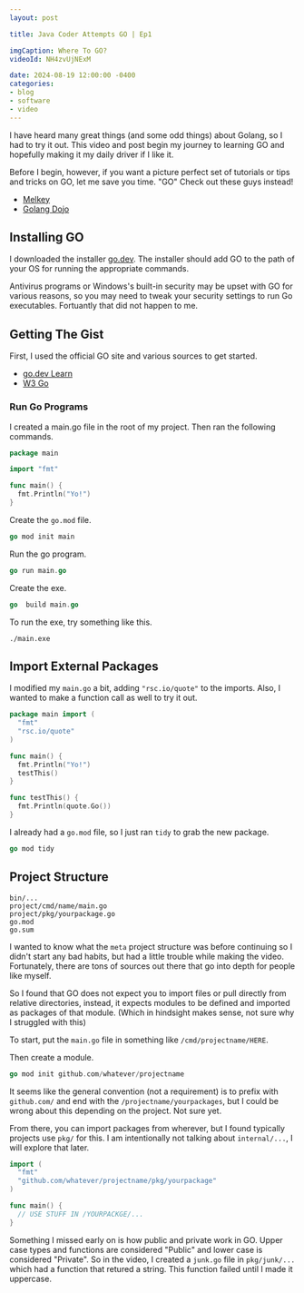 ```yaml
---
layout: post

title: Java Coder Attempts GO | Ep1

imgCaption: Where To GO?
videoId: NH4zvUjNExM

date: 2024-08-19 12:00:00 -0400
categories:
- blog
- software
- video
---
```


I have heard many great things (and some odd things) about Golang, so I had to try it out. This video and post begin my journey to learning GO and hopefully making it my daily driver if I like it.

Before I begin, however, if you want a picture perfect set of tutorials or tips and tricks on GO, let me save you time. "GO" Check out these guys instead!
- [Melkey](https://www.youtube.com/@MelkeyDev)
- [Golang Dojo](https://www.youtube.com/@GolangDojo)

## Installing GO

I downloaded the installer [go.dev](https://go.dev). The installer should add GO to the path of your OS for running the appropriate commands.

Antivirus programs or Windows's built-in security may be upset with GO for various reasons, so you may need to tweak your security settings to run Go executables. Fortuantly that did not happen to me.

## Getting The Gist

First, I used the official GO site and various sources to get started.
- [go.dev Learn](https://go.dev/learn)
- [W3 Go](https://www.w3schools.com/go/index.php)

### Run Go Programs

I created a main.go file in the root of my project. Then ran the following commands.
```go
package main

import "fmt"

func main() {
  fmt.Println("Yo!")
}
```

Create the `go.mod` file.
```go
go mod init main
```
Run the go program.
```go
go run main.go
```
Create the exe.
```go
go  build main.go
```

To run the exe, try something like this.
```shell
./main.exe
```

## Import External Packages

I modified my `main.go` a bit, adding `"rsc.io/quote"` to the imports. Also, I wanted to make a function call as well to try it out.

```go
package main import (
  "fmt"
  "rsc.io/quote"
)

func main() {
  fmt.Println("Yo!")
  testThis()
}

func testThis() {
  fmt.Println(quote.Go())
}
```

I already had a `go.mod` file, so I just ran `tidy` to grab the new package.

```go
go mod tidy
```

## Project Structure

```
bin/...
project/cmd/name/main.go
project/pkg/yourpackage.go
go.mod
go.sum
```

I wanted to know what the `meta` project structure was before continuing so I didn't start any bad habits, but had a little trouble while making the video. Fortunately, there are tons of sources out there that go into depth for people like myself.

So I found that GO does not expect you to import files or pull directly from relative directories, instead, it expects modules to be defined and imported as packages of that module. (Which in hindsight makes sense, not sure why I struggled with this)

To start, put the `main.go` file in something like `/cmd/projectname/HERE`.

Then create a module.
```go
go mod init github.com/whatever/projectname
```

It seems like the general convention (not a requirement) is to prefix with `github.com/` and end with the `/projectname/yourpackages`, but I could be wrong about this depending on the project. Not sure yet.

From there, you can import packages from wherever, but I found typically projects use `pkg/` for this. I am intentionally not talking about `internal/...`, I will explore that later.

```go
import (
  "fmt"
  "github.com/whatever/projectname/pkg/yourpackage"
)

func main() {
  // USE STUFF IN /YOURPACKGE/...
}
```

Something I missed early on is how public and private work in GO. Upper case types and functions are considered "Public" and lower case is considered "Private". So in the video, I created a `junk.go` file in `pkg/junk/...` which had a function that retured a string. This function failed until I made it uppercase.

